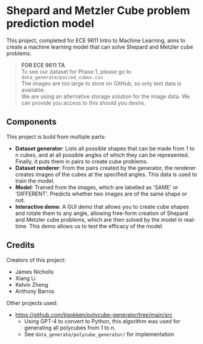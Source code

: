 # Shepard and Metzler Cube problem prediction model

This project, completed for ECE 9611 Intro to Machine Learning, aims to create a machine learning model that can solve Shepard and Metzler cube problems.

> **FOR ECE 9611 TA**\
> To see our dataset for Phase 1, please go to `data_generate/paired_cubes.csv`\
> The images are too large to store on GitHub, so only text data is available.\
> We are using an alternative storage solution for the image data. We can provide you access to this should you desire.

## Components
This project is build from multiple parts:
- **Dataset generator**: Lists all possible shapes that can be made from 1 to n cubes, and at all possible angles of which they can be represented. Finally, it puts them in pairs to create cube problems.
- **Dataset renderer**: From the pairs created by the generator, the renderer creates images of the cubes at the specified angles. This data is used to train the model.
- **Model**: Trained from the images, which are labelled as 'SAME' or 'DIFFERENT'. Predicts whether two images are of the same shape or not.
- **Interactive demo**: A GUI demo that allows you to create cube shapes and rotate them to any angle, allowing free-form creation of Shepard and Metzler cube problems, which are then solved by the model in real-time. This demo allows us to test the efficacy of the model.

## Credits
Creators of this project:
- James Nicholls
- Xiang Li
- Kelvin Zheng
- Anthony Barros

Other projects used:
- https://github.com/tjgokken/polycube-generator/tree/main/src
    - Using GPT-4 to convert to Python, this algorithm was used for generating all polycubes from 1 to n.
    - See `data_generate/polycube_generator/` for implementation